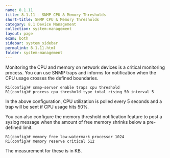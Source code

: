 ```yaml
---
name: 8.1.11
title: 8.1.11 - SNMP CPU & Memory Thresholds
short-title: SNMP CPU & Memory Thresholds
category: 8.1 Device Management
collection: system-management
layout: page
exam: both
sidebar: system_sidebar
permalink: 8.1.11.html
folder: system-management
---
```

Monitoring the CPU and memory on network devices is a critical monitoring process. You can use SNMP traps and informs for notification when the CPU usage crosses the defined boundaries.
```
R1(config)# snmp-server enable traps cpu threshold
R1(config)# process cpu threshold type total rising 50 interval 5
```
In the above configuration, CPU utilization is polled every 5 seconds and a trap will be sent if CPU usage hits 50%.

You can also configure the memory threshold notification feature to post a syslog message when the amount of free memory shrinks below a pre-defined limit.
```
R1(config)# memory free low-watermark processor 1024
R1(config)# memory reserve critical 512
```
The measurement for these is in KB.